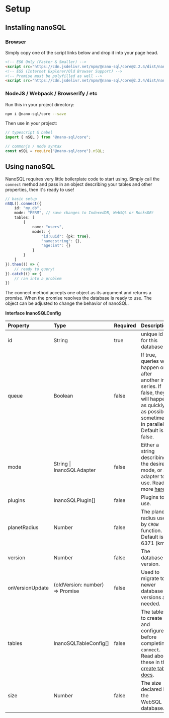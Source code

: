 # Setup

## Installing nanoSQL

### Browser
Simply copy one of the script links below and drop it into your page head.
```html
<!-- ES6 Only (Faster & Smaller) -->
<script src="https://cdn.jsdelivr.net/npm/@nano-sql/core@2.2.4/dist/nano-sql.min.js"></script>
<!-- ES5 (Internet Explorer/Old Browser Support) -->
<!-- Promise must be polyfilled as well -->
<script src="https://cdn.jsdelivr.net/npm/@nano-sql/core@2.2.4/dist/nano-sql.min.es5.js"></script>
```

### NodeJS / Webpack / Browserify / etc
Run this in your project directory:
```sh
npm i @nano-sql/core --save
```

Then use in your project:
```ts
// typescript & babel
import { nSQL } from "@nano-sql/core";

// commonjs / node syntax
const nSQL = require("@nano-sql/core").nSQL;
```


## Using nanoSQL

NanoSQL requires very little boilerplate code to start using.  Simply call the `connect` method and pass in an object describing your tables and other properties, then it's ready to use!

```typescript
// basic setup
nSQL().connect({
    id: "my_db",
    mode: "PERM", // save changes to IndexedDB, WebSQL or RocksDB!
    tables: [
        {
            name: "users",
            model: {
                "id:uuid": {pk: true},
                "name:string": {},
                "age:int": {}
            }
        }
    ]
}).then(() => {
    // ready to query!
}).catch(() => {
    // ran into a problem
})
```

The connect method accepts one object as its argument and returns a promise.  When the promise resolves the database is ready to use.  The object can be adjusted to change the behavior of nanoSQL.

**Interface InanoSQLConfig**

| Property | Type | Required | Description |
| :--- | :--- | :--- | :--- |
| id | String | true | unique id for this database |
| queue | Boolean | false | If true, queries will happen one after another in series.  If false, they will happen as quickly as possible, sometimes in parallel.  Default is false. |
| mode | String \| InanoSQLAdapter | false | Either a string describing the desired mode, or an adapter to use.  Read more [here](/adapters/built-in-adapters.html). |
| plugins | InanoSQLPlugin\[\] | false | Plugins to use. |
| planetRadius | Number | false | The planet radius used by `CROW` function.  Default is 6371 \(km\) |
| version | Number | false | The database version. |
| onVersionUpdate | \(oldVersion: number\) =&gt; Promise | false | Used to migrate to newer database versions as needed. |
| tables | InanoSQLTableConfig\[\] | false | The tables to create and configure before completing `connect`.  Read about these in the [create table docs](/query/create-table.html). |
| size | Number | false | The size declared by the WebSQL database. |

